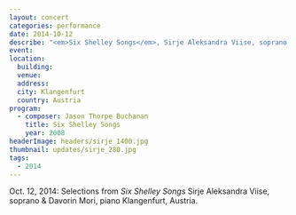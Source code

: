 ```yaml
---
layout: concert
categories: performance
date: 2014-10-12
describe: "<em>Six Shelley Songs</em>, Sirje Aleksandra Viise, soprano & Davorin Mori, piano."
event:
location:
  building:
  venue:
  address:
  city: Klangenfurt
  country: Austria
program:
  - composer: Jason Thorpe Buchanan
    title: Six Shelley Songs
    year: 2008
headerImage: headers/sirje_1400.jpg
thumbnail: updates/sirje_280.jpg
tags:
  - 2014
---
```


Oct. 12, 2014: Selections from <em>Six Shelley Songs</em> Sirje Aleksandra Viise, soprano & Davorin Mori, piano Klangenfurt, Austria.
